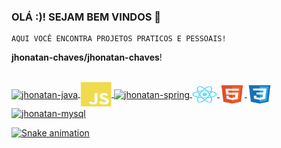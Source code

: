 ### OLÁ :)! SEJAM BEM VINDOS 👋
    AQUI VOCÊ ENCONTRA PROJETOS PRATICOS E PESSOAIS!


**jhonatan-chaves/jhonatan-chaves**!
<div alinhar="Centro">
  <a href="https://github.com/jhonatan-chaves">
  <imagem altura="180em" fonte="https://github-readme-stats.vercel.app/api?username=jhonatan-chaves&show_icons=true&theme=dracula&include_all_commits=true&count_private=true"/>
  <imagem altura="180em" fonte="https://github-readme-stats.vercel.app/api/top-langs/?username=jhonatan-chaves&layout=compact&langs_count=7&theme=dracula"/>
</divisão>

<div style="display: inline_block"><br>
   <img align="center" alt="jhonatan-java" height="50" width="60" src="https://cdn.jsdelivr.net/gh/devicons/devicon/icons/java/java-original-wordmark.svg" />
  <img align="center" alt="jhonatan-Js" height="40" width="50" src="https://raw.githubusercontent.com/devicons/devicon/master/icons/javascript/javascript-plain.svg">
  <img align="center" alt="jhonatan-spring" height="50" width="60" src="https://cdn.jsdelivr.net/gh/devicons/devicon/icons/spring/spring-original-wordmark.svg">
  <img align="center" alt="jhonatan-React" height="30" width="40" src="https://raw.githubusercontent.com/devicons/devicon/master/icons/react/react-original.svg">
  <img align="center" alt="jhonatan-HTML" height="30" width="40" src="https://raw.githubusercontent.com/devicons/devicon/master/icons/html5/html5-original.svg">
  <img align="center" alt="jhonatan-css" height="30" width="40" src="https://raw.githubusercontent.com/devicons/devicon/master/icons/css3/css3-original.svg">
  <img align="center" alt="jhonatan-mysql" height="50" width="60" src="https://cdn.jsdelivr.net/gh/devicons/devicon/icons/mysql/mysql-original-wordmark.svg">
  
  
   ![Snake animation](https://github.com/jhonatan-chaves/jhonatan-chaves/blob/output/github-contribution-grid-snake.svg)
</div>

